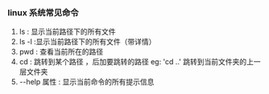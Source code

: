 ### linux 系统常见命令
1. ls : 显示当前路径下的所有文件
2. ls -l :显示当前路径下的所有文件（带详情）
2. pwd : 查看当前所在的路径
3. cd : 跳转到某个路径 ，后加要跳转的路径 eg: 'cd ..'  跳转到当前文件夹的上一层文件夹
4. --help 属性 : 显示当前命令的所有提示信息
